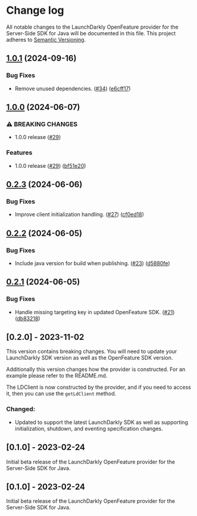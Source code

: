 # Change log

All notable changes to the LaunchDarkly OpenFeature provider for the Server-Side SDK for Java will be documented in this file. This project adheres to [Semantic Versioning](http://semver.org).

## [1.0.1](https://github.com/launchdarkly/openfeature-java-server/compare/1.0.0...1.0.1) (2024-09-16)


### Bug Fixes

* Remove unused dependencies. ([#34](https://github.com/launchdarkly/openfeature-java-server/issues/34)) ([e6cff17](https://github.com/launchdarkly/openfeature-java-server/commit/e6cff17639fb560b1871a7be59ab8d2b7d204b0a))

## [1.0.0](https://github.com/launchdarkly/openfeature-java-server/compare/0.2.3...1.0.0) (2024-06-07)


### ⚠ BREAKING CHANGES

* 1.0.0 release ([#29](https://github.com/launchdarkly/openfeature-java-server/issues/29))

### Features

* 1.0.0 release ([#29](https://github.com/launchdarkly/openfeature-java-server/issues/29)) ([bf51e20](https://github.com/launchdarkly/openfeature-java-server/commit/bf51e201dd48603a40ffcdbc72753751d70b3a5a))

## [0.2.3](https://github.com/launchdarkly/openfeature-java-server/compare/0.2.2...0.2.3) (2024-06-06)


### Bug Fixes

* Improve client initialization handling. ([#27](https://github.com/launchdarkly/openfeature-java-server/issues/27)) ([cf0ed18](https://github.com/launchdarkly/openfeature-java-server/commit/cf0ed18a91a331f0c686501b65af74832f759f34))

## [0.2.2](https://github.com/launchdarkly/openfeature-java-server/compare/0.2.1...0.2.2) (2024-06-05)


### Bug Fixes

* Include java version for build when publishing. ([#23](https://github.com/launchdarkly/openfeature-java-server/issues/23)) ([d5880fe](https://github.com/launchdarkly/openfeature-java-server/commit/d5880fe0485075dbafef98b098c1022962bf5e49))

## [0.2.1](https://github.com/launchdarkly/openfeature-java-server/compare/0.2.0...0.2.1) (2024-06-05)


### Bug Fixes

* Handle missing targeting key in updated OpenFeature SDK. ([#21](https://github.com/launchdarkly/openfeature-java-server/issues/21)) ([db83218](https://github.com/launchdarkly/openfeature-java-server/commit/db8321827b4a9a603279c9561ede6b32fd571d0f))

## [0.2.0] - 2023-11-02
This version contains breaking changes. You will need to update your LaunchDarkly SDK version as well as the OpenFeature SDK version.

Additionally this version changes how the provider is constructed. For an example please refer to the README.md.

The LDClient is now constructed by the provider, and if you need to access it, then you can use the `getLdClient` method.

### Changed:
- Updated to support the latest LaunchDarkly SDK as well as supporting initialization, shutdown, and eventing specification changes.

## [0.1.0] - 2023-02-24
Initial beta release of the LaunchDarkly OpenFeature provider for the Server-Side SDK for Java.

## [0.1.0] - 2023-02-24
Initial beta release of the LaunchDarkly OpenFeature provider for the Server-Side SDK for Java.
